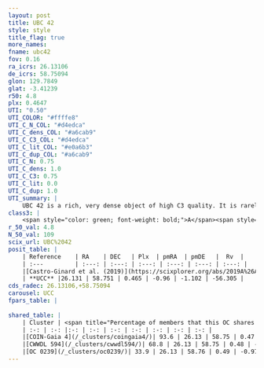 ```yaml
---
layout: post
title: UBC 42
style: style
title_flag: true
more_names: 
fname: ubc42
fov: 0.16
ra_icrs: 26.13106
de_icrs: 58.75094
glon: 129.7849
glat: -3.41239
r50: 4.8
plx: 0.4647
UTI: "0.50"
UTI_COLOR: "#ffffe8"
UTI_C_N_COL: "#d4edca"
UTI_C_dens_COL: "#a6cab9"
UTI_C_C3_COL: "#d4edca"
UTI_C_lit_COL: "#e0a6b3"
UTI_C_dup_COL: "#a6cab9"
UTI_C_N: 0.75
UTI_C_dens: 1.0
UTI_C_C3: 0.75
UTI_C_lit: 0.0
UTI_C_dup: 1.0
UTI_summary: |
    UBC 42 is a rich, very dense object of high C3 quality. It is rarely studied in the literature, with no articles listed in the last 6 years. This object shares a large percentage of members with 3 later reported entries.
class3: |
    <span style="color: green; font-weight: bold;">A</span><span style="color: #FFC300; font-weight: bold;">B</span>
r_50_val: 4.8
N_50_val: 109
scix_url: UBC%2042
posit_table: |
    | Reference    | RA    | DEC   | Plx  | pmRA  | pmDE   |  Rv  |
    | :---         | :---: | :---: | :---: | :---: | :---: | :---: |
    |[Castro-Ginard et al. (2019)](https://scixplorer.org/abs/2019A%26A...627A..35C) | 26.143 | 58.742 | 0.449 | -0.931 | -1.009 | -- |
    | **UCC** |26.131 | 58.751 | 0.465 | -0.96 | -1.102 | -56.305 | 
cds_radec: 26.13106,+58.75094
carousel: UCC
fpars_table: |
    
shared_table: |
    | Cluster | <span title="Percentage of members that this OC shares with the ones listed">%</span>   | RA   | DEC   | Plx   | pmRA  | pmDE  | Rv | UTI |
    | :-: | :-: |:-: | :-: | :-: | :-: | :-: | :-: | :-: |
    |[COIN-Gaia 4](/_clusters/coingaia4/)| 93.6 | 26.13 | 58.75 | 0.47 | -0.97 | -1.1 | -56.31 |0.03 |
    |[CWWDL 594](/_clusters/cwwdl594/)| 68.8 | 26.13 | 58.75 | 0.48 | -0.97 | -1.1 | -33.43 |0.02 |
    |[OC 0239](/_clusters/oc0239/)| 33.9 | 26.13 | 58.76 | 0.49 | -0.97 | -1.1 | -33.43 |0.0 |
---
```

